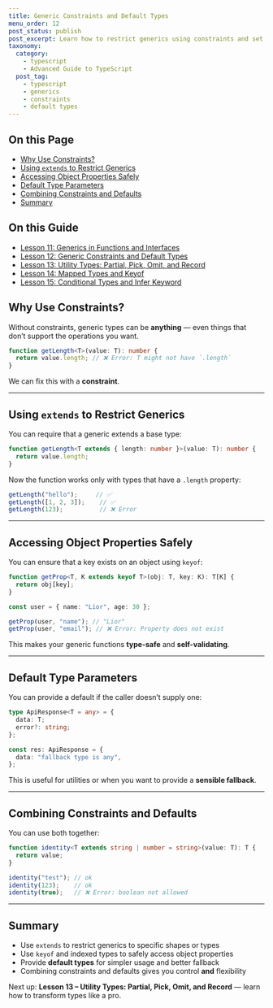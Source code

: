 ```yaml
---
title: Generic Constraints and Default Types
menu_order: 12
post_status: publish
post_excerpt: Learn how to restrict generics using constraints and set default types to make flexible functions safer and easier to use.
taxonomy:
  category:
    - typescript
    - Advanced Guide to TypeScript
  post_tag:
    - typescript
    - generics
    - constraints
    - default types
---
```


<div class="toc" markdown="1">

<div class="otp" markdown="1">

## On this Page

- [Why Use Constraints?](#why-use-constraints)
- [Using `extends` to Restrict Generics](#using-extends-to-restrict-generics)
- [Accessing Object Properties Safely](#accessing-object-properties-safely)
- [Default Type Parameters](#default-type-parameters)
- [Combining Constraints and Defaults](#combining-constraints-and-defaults)
- [Summary](#summary)

</div>

<div class="otg" markdown="1">

## On this Guide

- [Lesson 11: Generics in Functions and Interfaces](./lesson-11-generics-in-functions-and-interfaces)
- [Lesson 12: Generic Constraints and Default Types](./lesson-12-generic-constraints-and-default-types)
- [Lesson 13: Utility Types: Partial, Pick, Omit, and Record](./lesson-13-utility-types-partial-pick-omit-and-record)
- [Lesson 14: Mapped Types and Keyof](./lesson-14-mapped-types-and-keyof)
- [Lesson 15: Conditional Types and Infer Keyword](./lesson-15-conditional-types-and-infer-keyword)

</div>

</div>

<div class="guru-main" markdown="1">

## Why Use Constraints?

Without constraints, generic types can be **anything** — even things that don’t support the operations you want.

```ts
function getLength<T>(value: T): number {
  return value.length; // ❌ Error: T might not have `.length`
}
```

We can fix this with a **constraint**.

---

## Using `extends` to Restrict Generics

You can require that a generic extends a base type:

```ts
function getLength<T extends { length: number }>(value: T): number {
  return value.length;
}
```

Now the function works only with types that have a `.length` property:

```ts
getLength("hello");     // ✅
getLength([1, 2, 3]);    // ✅
getLength(123);          // ❌ Error
```

---

## Accessing Object Properties Safely

You can ensure that a key exists on an object using `keyof`:

```ts
function getProp<T, K extends keyof T>(obj: T, key: K): T[K] {
  return obj[key];
}

const user = { name: "Lior", age: 30 };

getProp(user, "name"); // "Lior"
getProp(user, "email"); // ❌ Error: Property does not exist
```

This makes your generic functions **type-safe** and **self-validating**.

---

## Default Type Parameters

You can provide a default if the caller doesn’t supply one:

```ts
type ApiResponse<T = any> = {
  data: T;
  error?: string;
};

const res: ApiResponse = {
  data: "fallback type is any",
};
```

This is useful for utilities or when you want to provide a **sensible fallback**.

---

## Combining Constraints and Defaults

You can use both together:

```ts
function identity<T extends string | number = string>(value: T): T {
  return value;
}

identity("test"); // ok
identity(123);    // ok
identity(true);   // ❌ Error: boolean not allowed
```

---

## Summary

- Use `extends` to restrict generics to specific shapes or types
- Use `keyof` and indexed types to safely access object properties
- Provide **default types** for simpler usage and better fallback
- Combining constraints and defaults gives you control **and** flexibility

Next up: **Lesson 13 – Utility Types: Partial, Pick, Omit, and Record** — learn how to transform types like a pro.

</div>
